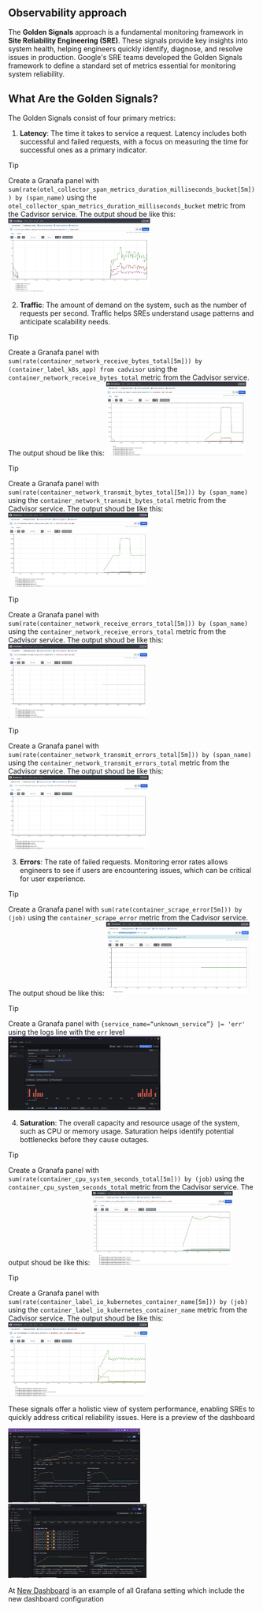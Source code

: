 
## Observability approach

The **Golden Signals** approach is a fundamental monitoring framework in **Site Reliability Engineering (SRE)**. These signals provide key insights into system health, helping engineers quickly identify, diagnose, and resolve issues in production. Google's SRE teams developed the Golden Signals framework to define a standard set of metrics essential for monitoring system reliability.

## What Are the Golden Signals?

The Golden Signals consist of four primary metrics:

1. **Latency**: The time it takes to service a request. Latency includes both successful and failed requests, with a focus on measuring the time for successful ones as a primary indicator.

  > [!TIP]
  > Create a Granafa panel with `sum(rate(otel_collector_span_metrics_duration_milliseconds_bucket[5m])) by (span_name)` using the `otel_collector_span_metrics_duration_milliseconds_bucket` metric from the Cadvisor service.
  > The output shoud be like this:
  > <img src="images/prometheus_result1.png" alt="Prometheus result" height="150" />


2. **Traffic**: The amount of demand on the system, such as the number of requests per second. Traffic helps SREs understand usage patterns and anticipate scalability needs.

  > [!TIP]
  > Create a Granafa panel with `sum(rate(container_network_receive_bytes_total[5m])) by (container_label_k8s_app) from cadvisor` using the `container_network_receive_bytes_total` metric from the Cadvisor service.
  > The output shoud be like this:
  > <img src="images/prometheus_result2.png" alt="Prometheus result" height="150" />

  > [!TIP]
  > Create a Granafa panel with `sum(rate(container_network_transmit_bytes_total[5m])) by (span_name)` using the `container_network_transmit_bytes_total` metric from the Cadvisor service.
  > The output shoud be like this:
  > <img src="images/prometheus_result3.png" alt="Prometheus result" height="150" />

  > [!TIP]
  > Create a Granafa panel with `sum(rate(container_network_receive_errors_total[5m])) by (span_name)` using the `container_network_receive_errors_total` metric from the Cadvisor service.
  > The output shoud be like this:
  > <img src="images/prometheus_result4.png" alt="Prometheus result" height="150" />

  > [!TIP]
  > Create a Granafa panel with `sum(rate(container_network_transmit_errors_total[5m])) by (span_name)` using the `container_network_transmit_errors_total` metric from the Cadvisor service.
  > The output shoud be like this:
  > <img src="images/prometheus_result5.png" alt="Prometheus result" height="150" />

3. **Errors**: The rate of failed requests. Monitoring error rates allows engineers to see if users are encountering issues, which can be critical for user experience.

  > [!TIP]
  > Create a Granafa panel with `sum(rate(container_scrape_error[5m])) by (job)` using the `container_scrape_error` metric from the Cadvisor service.
  > The output shoud be like this:
  > <img src="images/prometheus_result6.png" alt="Prometheus result" height="150" />

  > [!TIP]
  > Create a Granafa panel with `{service_name=“unknown_service”} |= 'err'` using the logs line with the `err` level 
  > <img src="images/grafana_result1.png" alt="Grafana result" height="150" />

4. **Saturation**: The overall capacity and resource usage of the system, such as CPU or memory usage. Saturation helps identify potential bottlenecks before they cause outages.

  > [!TIP]
  > Create a Granafa panel with `sum(rate(container_cpu_system_seconds_total[5m])) by (job)` using the `container_cpu_system_seconds_total` metric from the Cadvisor service.
  > The output shoud be like this:
  > <img src="images/prometheus_result7.png" alt="Prometheus result" height="150" />

  > [!TIP]
  > Create a Granafa panel with `sum(rate(container_label_io_kubernetes_container_name[5m])) by (job)` using the `container_label_io_kubernetes_container_name` metric from the Cadvisor service.
  > The output shoud be like this:
  > <img src="images/prometheus_result8.png" alt="Prometheus result" height="150" />

These signals offer a holistic view of system performance, enabling SREs to quickly address critical reliability issues. Here is a preview of the dashboard 

<img src="images/Dashboard.png" alt="Dashboard" height="150" />
<img src="images/Dashboard1.png" alt="Dashboard" height="150" />

At [New Dashboard](grafana.yaml) is an example of all Grafana setting which include the new dashboard configuration